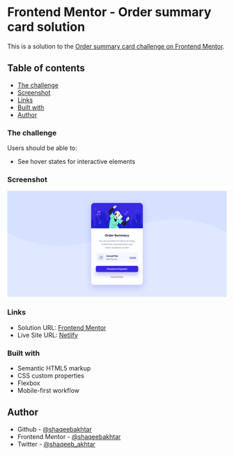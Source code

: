# Frontend Mentor - Order summary card solution

This is a solution to the [Order summary card challenge on Frontend Mentor](https://www.frontendmentor.io/challenges/order-summary-component-QlPmajDUj).

## Table of contents

- [The challenge](#the-challenge)
- [Screenshot](#screenshot)
- [Links](#links)
- [Built with](#built-with)
- [Author](#author)

### The challenge

Users should be able to:

- See hover states for interactive elements

### Screenshot

![](./Screenshot.png)

### Links

- Solution URL: [Frontend Mentor](https://www.frontendmentor.io/solutions/order-summary-card-VnI0uvb52)
- Live Site URL: [Netlify](https://frontendmentor-order-summary-card.netlify.app/)

### Built with

- Semantic HTML5 markup
- CSS custom properties
- Flexbox
- Mobile-first workflow

## Author

- Github - [@shaqeebakhtar](https://github.io/shaqeebakhtar)
- Frontend Mentor - [@shaqeebakhtar](https://www.frontendmentor.io/profile/shaqeebakhtar)
- Twitter - [@shaqeeb_akhtar](https://www.twitter.com/shaqeeb_akhtar)
